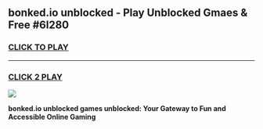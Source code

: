 
## bonked.io unblocked - Play Unblocked Gmaes & Free #6l280
<h3>
<a href="https://news.freeplayer.one?title=bonked.io_unblocked&ref=24F">CLICK TO PLAY</a></h3>
<hr>

<h3>
<a href="https://news.freeplayer.one?title=bonked.io_unblocked&ref=24F">CLICK 2 PLAY</a>
  
</h3>

<a href="https://news.freeplayer.one?title=bonked.io_unblocked&ref=24F/"><img src="https://clearcache.store/games.png"></a>


**bonked.io unblocked games unblocked: Your Gateway to Fun and Accessible Online Gaming**
